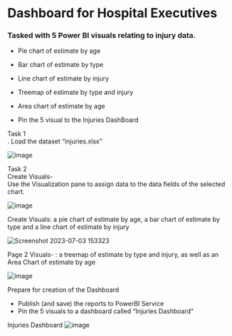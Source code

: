 # Dashboard for Hospital Executives

### Tasked with 5 Power BI visuals relating to injury data.
* Pie chart of estimate by age
* Bar chart of estimate by type
* Line chart of estimate by injury
* Treemap of estimate by type and injury
* Area chart of estimate by age



* Pin the 5 visual to the Injuries DashBoard

Task 1  
. Load the dataset “injuries.xlsx”   


 ![image](https://github.com/LaneanL/Visualizations-Using-Tableau-Poweer-BI-SnowFlake-Looker-Studio/assets/132226337/2da3bcba-c89d-4aa8-b0f8-1926799a4468)

  
Task 2  
Create Visuals-   
Use the Visualization pane to assign data to the  data fields of the selected chart.  


 ![image](https://github.com/LaneanL/Visualizations-Using-Tableau-Poweer-BI-SnowFlake-Looker-Studio/assets/132226337/c2fa7eec-a4ea-4ced-b6a3-dd26073168ba)


Create Visuals: a pie chart of estimate by age, a bar chart of estimate by type and a line chart of estimate by injury  
  
![Screenshot 2023-07-03 153323](https://github.com/LaneanL/Visualizations-Using-Tableau-Poweer-BI-SnowFlake-Looker-Studio/assets/132226337/aa5bbba8-835a-413f-b40f-80c74a1797d2)  

  
Page 2 Visuals- : a treemap of estimate by type and injury, as well as an Area Chart of estimate by age  
  
![image](https://github.com/LaneanL/Visualizations-Using-Tableau-Poweer-BI-SnowFlake-Looker-Studio/assets/132226337/500eaf59-a2d0-4d96-91a1-6b77df492503)


Prepare for creation of the Dashboard  
* Publish (and save) the reports to PowerBI Service
* Pin the 5 visuals to a dashboard called “Injuries Dashboard"

    
Injuries Dashboard
![image](https://github.com/LaneanL/Visualizations-Using-Tableau-Poweer-BI-SnowFlake-Looker-Studio/assets/132226337/fd091552-f81e-491f-bb78-cf986e47b581)



